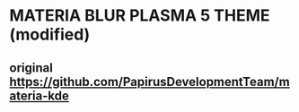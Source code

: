 # MATERIA BLUR PLASMA 5 THEME (modified)
## original https://github.com/PapirusDevelopmentTeam/materia-kde
